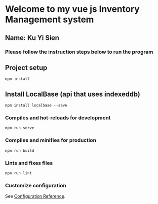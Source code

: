 # Welcome to my vue js Inventory Management system
## Name: Ku Yi Sien
### Please follow the instruction steps below to run the program

## Project setup
```
npm install
```
## Install LocalBase (api that uses indexeddb)
```
npm install localbase --save
```

### Compiles and hot-reloads for development
```
npm run serve
```

### Compiles and minifies for production
```
npm run build
```

### Lints and fixes files
```
npm run lint
```

### Customize configuration
See [Configuration Reference](https://cli.vuejs.org/config/).
